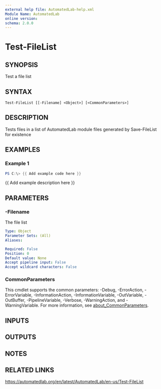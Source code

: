 ```yaml
---
external help file: AutomatedLab-help.xml
Module Name: AutomatedLab
online version:
schema: 2.0.0
---
```


# Test-FileList

## SYNOPSIS
Test a file list

## SYNTAX

```
Test-FileList [[-Filename] <Object>] [<CommonParameters>]
```

## DESCRIPTION
Tests files in a list of AutomatedLab module files generated by Save-FileList for existence

## EXAMPLES

### Example 1
```powershell
PS C:\> {{ Add example code here }}
```

{{ Add example description here }}

## PARAMETERS

### -Filename
The file list

```yaml
Type: Object
Parameter Sets: (All)
Aliases:

Required: False
Position: 0
Default value: None
Accept pipeline input: False
Accept wildcard characters: False
```

### CommonParameters
This cmdlet supports the common parameters: -Debug, -ErrorAction, -ErrorVariable, -InformationAction, -InformationVariable, -OutVariable, -OutBuffer, -PipelineVariable, -Verbose, -WarningAction, and -WarningVariable. For more information, see [about_CommonParameters](http://go.microsoft.com/fwlink/?LinkID=113216).

## INPUTS

## OUTPUTS

## NOTES

## RELATED LINKS
https://automatedlab.org/en/latest/AutomatedLab/en-us/Test-FileList
